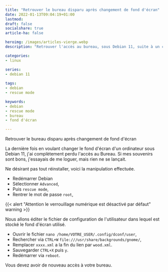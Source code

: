 ```yaml
---
title: "Retrouver le bureau disparu après changement de fond d'écran"
date: 2022-01-13T09:04:19+01:00
lastmod: 
draft: false
socialshare: true
article-ha: false

heroimg: /images/articles-vierge.webp
description: "Retrouver l'accès au bureau, sous Debian 11, suite à un changement de fond d'écran."

categories:
- linux

series:
- debian 11
  
tags:
- debian
- rescue mode

keywords:
- debian
- rescue mode
- bureau
- fond d'écran

---
```


Retrouver le bureau disparu après changement de fond d'écran

La dernière fois en voulant changer le fond d'écran d'un ordinateur sous Debian 11, j'ai complètement perdu l'accès au Bureau.
Si mes souvenirs sont bons, j'essayais de me loguer, mais rien ne se lançait.

Ne désirant pas tout réinstaller, voici la manipulation effectuée.

* Redémarrer Debian
* Sélectionner `Advanced`,
* Puis `rescue mode`,
* Rentrer le mot de passe `root`,

{{< alert "Attention le verrouillage numérique est désactivé par défaut" warning >}}

Nous allons éditer le fichier de configuration de l'utilisateur dans lequel est stocké le fond d'écran utilisé.
* Ouvrir le fichier `nano /home/VOTRE_USER/.config/dconf/user`,
* Rechercher via `CTRL+W` `file:///usr/share/backgrounds/gnome/`,
* Remplacer `xxxx.xml` a la fin du lien par `wood.xml`.
* Sauvegarder `CTRL+X` puis `y`.
* Redémarrer via `reboot`.

Vous devez avoir de nouveau accès à votre bureau.